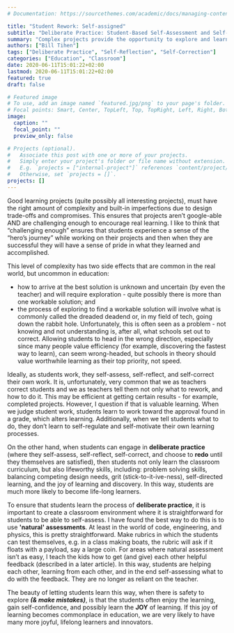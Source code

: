 ```yaml
---
# Documentation: https://sourcethemes.com/academic/docs/managing-content/

title: "Student Rework: Self-assigned"
subtitle: "Deliberate Practice: Student-Based Self-Assessment and Self-Correction"
summary: "Complex projects provide the opportunity to explore and learn what does and doesn’t work. Understanding what doesn’t work and adjusting (redoing) work can often lead to tremendous learning. The caveat is that teachers must create a safe environment, without judgement, which creates space for 'mistakes' and 'rework.'"
authors: ["Bill Tihen"]
tags: ["Deliberate Practice", "Self-Reflection", "Self-Correction"]
categories: ["Education", "Classroom"]
date: 2020-06-11T15:01:22+02:00
lastmod: 2020-06-11T15:01:22+02:00
featured: true
draft: false

# Featured image
# To use, add an image named `featured.jpg/png` to your page's folder.
# Focal points: Smart, Center, TopLeft, Top, TopRight, Left, Right, BottomLeft, Bottom, BottomRight.
image:
  caption: ""
  focal_point: ""
  preview_only: false

# Projects (optional).
#   Associate this post with one or more of your projects.
#   Simply enter your project's folder or file name without extension.
#   E.g. `projects = ["internal-project"]` references `content/project/deep-learning/index.md`.
#   Otherwise, set `projects = []`.
projects: []
---
```

Good learning projects (quite possibly all interesting projects), must have the right amount of complexity and built-in imperfections due to design trade-offs and compromises. This ensures that projects aren’t google-able AND are challenging enough to encourage real learning. I like to think that “challenging enough” ensures that students experience a sense of the “hero’s journey” while working on their projects and then when they are successful they will have a sense of pride in what they learned and accomplished.

This level of complexity has two side effects that are common in the real world, but uncommon in education:

* how to arrive at the best solution is unknown and uncertain (by even the teacher) and will require exploration - quite possibly there is more than one workable solution; and
* the process of exploring to find a workable solution will involve what is commonly called the dreaded deadend or, in my field of tech, going down the rabbit hole. Unfortunately, this is often seen as a problem - not knowing and not understanding is, after all, what schools set out to correct. Allowing students to head in the wrong direction, especially since many people value efficiency (for example, discovering the fastest way to learn), can seem wrong-headed, but schools in theory should value worthwhile learning as their top priority, not speed.

Ideally, as students work, they self-assess, self-reflect, and self-correct their own work. It is, unfortunately, very common that we as teachers correct students and we as teachers tell them not only what to rework, and how to do it. This may be efficient at getting certain results - for example, completed projects. However, I question if that is valuable learning. When we judge student work, students learn to work toward the approval found in a grade, which alters learning. Additionally, when we tell students what to do, they don’t learn to self-regulate and self-motivate their own learning processes.  

On the other hand, when students can engage in **deliberate practice** (where they self-assess, self-reflect, self-correct, and choose to **redo** until they themselves are satisfied), then students not only learn the classroom curriculum, but also lifeworthy skills, including: problem solving skills, balancing competing design needs, grit (stick-to-it-ive-ness), self-directed learning, and the joy of learning and discovery. In this way, students are much more likely to become life-long learners.

To ensure that students learn the process of **deliberate practice**, it is important to create a classroom environment where it is straightforward for students to be able to self-assess. I have found the best way to do this is to use **'natural' assessments**. At least in the world of code, engineering, and physics, this is pretty straightforward. Make rubrics in which the students can test themselves, e.g. in a class making boats, the rubric will ask if it floats with a payload, say a large coin. For areas where natural assessment isn’t as easy, I teach the kids how to get (and give) each other helpful feedback (described in a later article). In this way, students are helping each other, learning from each other, and in the end self-assessing what to do with the feedback. They are no longer as reliant on the teacher.

The beauty of letting students learn this way, when there is safety to explore <i><b>(& make mistakes)</b></i>, is that the students often enjoy the learning, gain self-confidence, and possibly learn the **JOY** of learning. If this joy of learning becomes commonplace in education, we are very likely to have many more joyful, lifelong learners and innovators.

